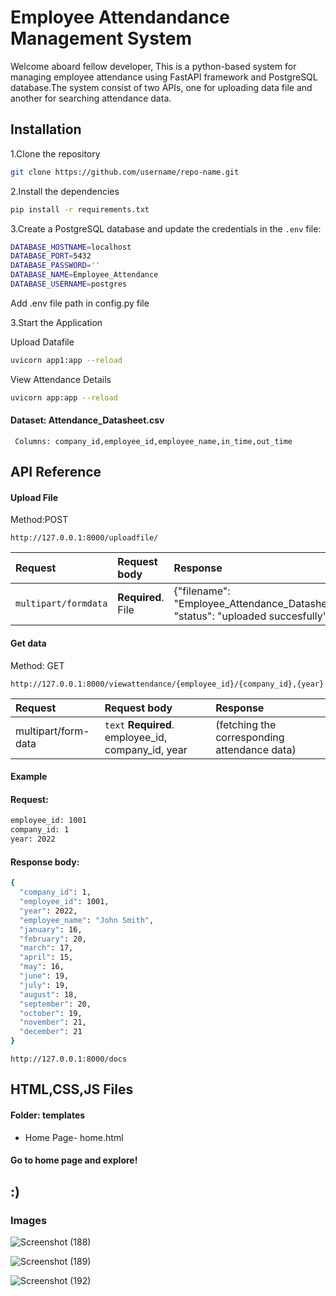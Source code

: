 
# Employee Attendandance Management System


Welcome aboard fellow developer, This is a python-based system for managing employee attendance using FastAPI framework and PostgreSQL database.The system consist of two APIs, one for uploading data file and another for searching attendance data.



## Installation

1.Clone the repository
```bash
git clone https://github.com/username/repo-name.git
```
2.Install the dependencies

```bash 
pip install -r requirements.txt
```
3.Create a PostgreSQL database and update the credentials in the `.env` file:
  
  ```bash
DATABASE_HOSTNAME=localhost
DATABASE_PORT=5432
DATABASE_PASSWORD=''
DATABASE_NAME=Employee_Attendance
DATABASE_USERNAME=postgres
```

Add .env file path in config.py file

3.Start the Application

Upload Datafile

```bash
uvicorn app1:app --reload
```

View Attendance Details
```bash
uvicorn app:app --reload
```






#### Dataset: Attendance_Datasheet.csv
`` Columns: company_id,employee_id,employee_name,in_time,out_time``

## API Reference

#### Upload File



  Method:POST

```http://127.0.0.1:8000/uploadfile/
http://127.0.0.1:8000/uploadfile/
```

| Request | Request body     | Response               |
| :-------- | :------- | :------------------------- |
| `multipart/formdata` |**Required**. File  |{"filename": "Employee_Attendance_Datasheet.csv", "status": "uploaded succesfully"}                   |

#### Get data

Method: GET

```http://127.0.0.1:8000/viewattendance/{employee_id}/{company_id},{year}
http://127.0.0.1:8000/viewattendance/{employee_id}/{company_id},{year}
```

| Request | Request body     | Response                      |
| :-------- | :------- | :-------------------------------- |
| multipart/form-data      | `text`  **Required**. employee_id, company_id, year | (fetching the corresponding attendance data) |

#### Example
#### Request:
```bash
employee_id: 1001
company_id: 1
year: 2022
```
#### Response body:
```bash
{
  "company_id": 1,
  "employee_id": 1001,
  "year": 2022,
  "employee_name": "John Smith",
  "january": 16,
  "february": 20,
  "march": 17,
  "april": 15,
  "may": 16,
  "june": 19,
  "july": 19,
  "august": 18,
  "september": 20,
  "october": 19,
  "november": 21,
  "december": 21
}
```
```http://127.0.0.1:8000/docs```


## HTML,CSS,JS Files
#### Folder: templates

 - Home Page- home.html
#### Go to home page and explore!
## :)


### Images

![Screenshot (188)](https://user-images.githubusercontent.com/100524100/228151194-7a3a98b3-53aa-4690-9f07-2fa520fc5df6.png)

![Screenshot (189)](https://user-images.githubusercontent.com/100524100/228151781-7387492c-169b-490c-bf7e-c11dd40e82e9.png)

![Screenshot (192)](https://user-images.githubusercontent.com/100524100/228152000-bbbdc8da-97b1-4b38-93c8-9c677b3d1ef1.png)
